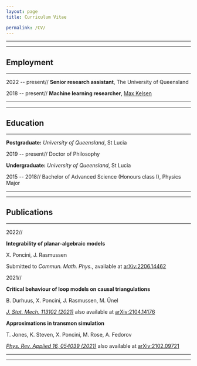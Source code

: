 ```yaml
---
layout: page
title: Curriculum Vitae

permalink: /CV/
---
```


---
---

## Employment

---

2022 -- present// **Senior research assistant**, The University of Queensland

2018 -- present// **Machine learning researcher**, [Max Kelsen](https://maxkelsen.com/)

---
---

## Education

---

**Postgraduate:** _University of Queensland_, St Lucia

2019 -- present// Doctor of Philosophy


**Undergraduate:** _University of Queensland_, St Lucia

2015 -- 2018// Bachelor of Advanced Science (Honours class I), Physics Major

---
---

## Publications

---

2022// 

**Integrability of planar-algebraic models**

X. Poncini, J. Rasmussen

Submitted to _Commun. Math. Phys._, available at [arXiv:2206.14462](https://doi.org/10.48550/arXiv.2206.14462)

2021// 

**Critical behaviour of loop models on causal triangulations**

B. Durhuus, X. Poncini, J. Rasmussen, M. Ünel

[_J. Stat. Mech. 113102 (2021)_](https://doi.org/10.1088/1742-5468/ac2dfa) also available at [arXiv:2104.14176](https://doi.org/10.48550/arXiv.2104.14176)
       
       
**Approximations in transmon simulation**

T. Jones, K. Steven, X. Poncini, M. Rose, A. Fedorov

[_Phys. Rev. Applied 16, 054039 (2021)_](https://doi.org/10.1103/PhysRevApplied.16.054039) also available at [arXiv:2102.09721](https://doi.org/10.48550/arXiv.2102.09721)


---
---
